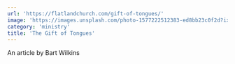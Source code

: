 ```yaml
---
url: 'https://flatlandchurch.com/gift-of-tongues/'
image: 'https://images.unsplash.com/photo-1577222512383-ed8bb23c0f2d?ixid=MnwxMjA3fDB8MHxwaG90by1wYWdlfHx8fGVufDB8fHx8&ixlib=rb-1.2.1&auto=format&fit=crop&w=800&q=80'
category: 'ministry'
title: 'The Gift of Tongues'
---
```


An article by Bart Wilkins
